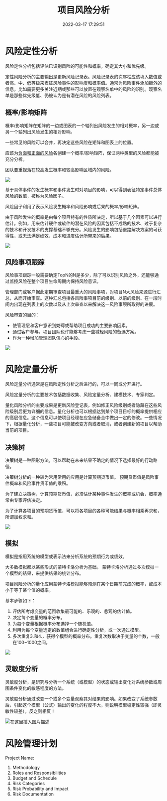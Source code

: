 ﻿---
title: 项目风险分析
date: 2022-03-17 17:29:51
summary: 本文分享项目风险分析的相关内容。
tags:
- 软件项目管理
categories:
- 软件工程
---

# 风险定性分析

风险定性分析包括评估已识别风险的可能性和概率，确定其大小和优先级。

定性风险分析的主要输出是更新风险记录表。风险记录表的次序栏应该填入数值或者高、中、低等级来表征风险事件的影响度和概率值。通常为风险事件添加额外的信息，比如需要更多关注近期或那些可以放置在观察名单中的风险的识别。观察名单是那些优先级低、仍被认为是有潜在风险的风险列表。

## 概率/影响矩阵

概率/影响矩阵在矩阵的一边或图表的一个轴列出风险发生的相对概率，另一边或另一个轴列出风险发生的相对影响。

一些常见的风险可以合并，再决定这些风险在矩阵和图表上的位置。

应该为[负面和正面的风险](https://blankspace.blog.csdn.net/article/details/123516705)各创建一个概率/影响矩阵，保证两种类型的风险都能被充分分析。

团队要重视落在较高发生概率和较高影响区域内的风险。

![](../../../images/软件工程/软件项目管理/项目风险分析/1.png)

基于具体事件的发生概率和事件发生时对项目的影响，可以得到表征特定事件总体风险的数值，被称为风险因子。

风险因子利用了表示风险发生概率和风险影响或后果的概率/影响矩阵。

由于风险发生的概率是由每个项目特有的性质所决定，所以基于几个因素可以进行估计。例如，用来估计硬件或软件的潜在风险的因素包括不成熟的技术、过于复杂的技术和开发技术的支撑基础不够充分。风险发生的影响包括退路解决方案的可获得性，或无法满足绩效、成本和进度估计所带来的后果。

![](../../../images/软件工程/软件项目管理/项目风险分析/2.png)

## 风险事项跟踪

风险事项跟踪一般需要确定TopN的N是多少，除了可以识别风险之外，还能够通过监控风险在整个项目生命周期内保持风险意识。

管理部门或客户据此定期审查项目最重大的风险事项，对项目N大风险来源进行汇总，从而开始审查。这种汇总包括各风险事项目前的级别、以前的级别、在一段时间内出现在列表上的次数以及从上次审查以来解决这一风险事项所取得的进展。

风险审查的目的：
- 使管理层和客户意识到妨碍或帮助项目成功的主要影响因素。
- 通过客户参与，项目团队也许能够考虑一些减轻风险的备选方案。
- 作为一种增加管理团队信心的手段。

![](../../../images/软件工程/软件项目管理/项目风险分析/3.png)

# 风险定量分析

风险定量分析通常是在风险定性分析之后进行的，可以一同或分开进行。

风险定量分析的主要技术包括数据收集、风险定量分析、建模技术、专家判定。

量化风险分析的主要成果是更新风险登记表，例如修正风险级别或者隐藏在这些风险级别后更为详细的信息。量化分析也可以根据达到某个项目目标的概率提供相应的高层信息。这个信息可以使项目经理在应急储备金中做出一定的修改。一些情况下，根据量化分析，一些项目可能被改变方向或者取消，或者创建新的项目以帮助当前的项目。

## 决策树

决策树是一种图形方法，可以帮助在未来结果不确定的情况下选择最好的行动路径。

决策树分析的一种较为常用常用的应用是计算预期货币值。
预期货币值是风险事件概率和风险事件货币值的乘积。

为了建立决策树，计算预期货币值，必须估计某种事件发生的概率或机会，概率通常由专家评估决定。

为了计算各项目的预期货币值，可以将各项目的各种可能结果与概率相乘再求和，所谓加权求和。

![](../../../images/软件工程/软件项目管理/项目风险分析/4.png)

## 模拟

模拟是指用系统的模型或表示法来分析系统的预期行为或绩效。

大多数模拟都以某些形式的蒙特卡洛分析为基础。
蒙特卡洛分析通过多次模拟一个模型的结果，来提供结果的统计分布。

项目风险分析的量化应用蒙特卡洛模拟能够预测在某个日期前完成的概率，或成本小于等于某个值的概率。

基本步骤如下：
1. 评估所考虑变量的范围收集最可能的、乐观的、悲观的估计值。
2. 决定每个变量的概率分布。
3. 为每个变量根据概率分布选择一个随机值。
4. 利用为每个变量选定的数值组合进行确定性分析，或一次通过模型。
5. 多次重复3.和4.，获得个模型的概率分布。重复次数取决于变量的个数，一般在100\~1000之间。

![](../../../images/软件工程/软件项目管理/项目风险分析/5.png)

## 灵敏度分析
灵敏度分析，是研究与分析一个系统（或模型）的状态或输出变化对系统参数或周围条件变化的敏感程度的方法。

灵敏度分析通过改变一个或多个变量观察其对结果的影响。如果改变了系统参数后，引起这个模型（公式）输出的变化的程度不大，则说明模型稳定性较强（即灵敏性较差），反之则相反！

![在这里插入图片描述](https://img-blog.csdnimg.cn/0e46129a36e34be1b56b3a3c5eadbacd.png)

# 风险管理计划

Project Name: 
1. Methodology
2. Roles and Responsibilities
3. Budget and Schedule
4. Risk Categories
5. Risk Probability and Impact
6. Risk Documentation
